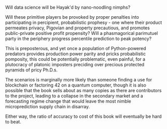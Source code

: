 

Will data science will be Hayak'd by nano-noodling nimphs?

Will these primitive players be provoked by proper penalties into participating in percipient, probabilistic prophesy - one where their product permeates privacy, Pigovian and property precautious, and promotes public-private positive profit propensity? Will a phasmagorical
parimutuel party in the periphery progress percentile prediction to peak potency? 

This is preposterous, and yet once a population of Python-powered predators provides production power parity
and pricks probabilistic pomposity, this could be potentially problematic, even painful, for a plutocracy of platonic
imposters preciding over precious protected pyramids of pricy Ph.D.s.  

The scenarios is marginally more likely than someone finding a use for blockchain or factoring 42 on a quantum computer, though it is also
possible that the book sells about as many copies as there are contributors to the project, leading to a collapse
in the secondary market and a forecasting regime change that would leave the most nimble microprediction 
supply chain in disarray. 

Either way, the ratio of accuracy to cost of this book will eventually be hard to beat. 

